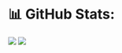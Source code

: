 # 📊 GitHub Stats:
![](https://github-readme-stats.vercel.app/api/top-langs/?username=mgamergo&theme=dark&hide_border=false&include_all_commits=true&count_private=false&layout=compact)
![](https://github-readme-streak-stats.herokuapp.com/?user=mgamergo&theme=dark&hide_border=false) <br>
